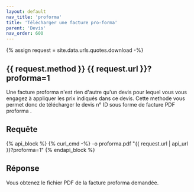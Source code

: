 ```yaml
---
layout: default
nav_title: 'proforma'
title: 'Télécharger une facture pro-forma'
parent: 'Devis'
nav_order: 600
---
```

{% assign request = site.data.urls.quotes.download -%}
## {{ request.method }} {{ request.url }}?proforma=1

Une facture proforma n'est rien d'autre qu'un devis pour lequel vous vous engagez à appliquer les prix indiqués dans ce devis. Cette methode vous permet donc de télécharger le devis n° ID sous forme de facture PDF proforma .

## Requête

{% api_block %}
{% curl_cmd -%}
 -o proforma.pdf "{{ request.url | api_url }}?proforma=1"
{% endapi_block %}

## Réponse

Vous obtenez le fichier PDF de la facture proforma demandée.